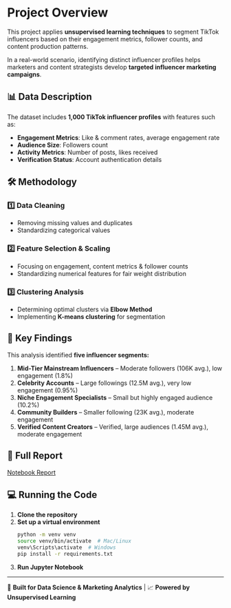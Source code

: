 # **Project Overview**
This project applies **unsupervised learning techniques** to segment TikTok influencers based on their engagement metrics, follower counts, and content production patterns.

In a real-world scenario, identifying distinct influencer profiles helps marketers and content strategists develop **targeted influencer marketing campaigns**.

## **📊 Data Description**
The dataset includes **1,000 TikTok influencer profiles** with features such as:
- **Engagement Metrics**: Like & comment rates, average engagement rate
- **Audience Size**: Followers count
- **Activity Metrics**: Number of posts, likes received
- **Verification Status**: Account authentication details

## **🛠 Methodology**
### **1️⃣ Data Cleaning**
- Removing missing values and duplicates
- Standardizing categorical values

### **2️⃣ Feature Selection & Scaling**
- Focusing on engagement, content metrics & follower counts
- Standardizing numerical features for fair weight distribution

### **3️⃣ Clustering Analysis**
- Determining optimal clusters via **Elbow Method**
- Implementing **K-means clustering** for segmentation

## **📌 Key Findings**
This analysis identified **five influencer segments:**
1. **Mid-Tier Mainstream Influencers** – Moderate followers (106K avg.), low engagement (1.8%)
2. **Celebrity Accounts** – Large followings (12.5M avg.), very low engagement (0.95%)
3. **Niche Engagement Specialists** – Small but highly engaged audience (10.2%)
4. **Community Builders** – Smaller following (23K avg.), moderate engagement
5. **Verified Content Creators** – Verified, large audiences (1.45M avg.), moderate engagement

## **📓 Full Report**
[Notebook Report](https://github.com/DiegoBoos/TitkTok-Influencer-Segmentation/blob/main/docs/influencer_segmentation.pdf)

## **💻 Running the Code**
1. **Clone the repository**
2. **Set up a virtual environment**
   ```sh
   python -m venv venv
   source venv/bin/activate  # Mac/Linux
   venv\Scripts\activate  # Windows
   pip install -r requirements.txt
   ```
3. **Run Jupyter Notebook**

---

🚀 **Built for Data Science & Marketing Analytics** | 📈 **Powered by Unsupervised Learning**

